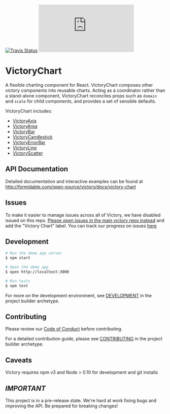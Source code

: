 [![Travis Status][trav_img]][trav_site]
![](https://badge-size.herokuapp.com/FormidableLabs/victory-chart/master/dist/victory-chart.min.js?compression=gzip)

VictoryChart
=============

A flexible charting component for React. VictoryChart composes other victory components into reusable charts. Acting as a coordinator rather than a stand-alone component, VictoryChart reconciles props such as `domain` and `scale` for child components, and provides a set of sensible defaults.

VictoryChart includes:

- [VictoryAxis](http://formidable.com/open-source/victory/docs/victory-axis)
- [VictoryArea](http://formidable.com/open-source/victory/docs/victory-area)
- [VictoryBar](http://formidable.com/open-source/victory/docs/victory-bar)
- [VictoryCandlestick](http://formidable.com/open-source/victory/docs/victory-candlestick)
- [VictoryErrorBar](http://formidable.com/open-source/victory/docs/victory-errorbar)
- [VictoryLine](http://formidable.com/open-source/victory/docs/victory-line)
- [VictoryScatter](http://formidable.com/open-source/victory/docs/victory-scatter)

## API Documentation
Detailed documentation and interactive examples can be found at http://formidable.com/open-source/victory/docs/victory-chart

## Issues 
To make it easier to manage issues across all of Victory, we have disabled issued on this repo. [Please open issues in the main victory repo instead](https://github.com/FormidableLabs/victory/issues) and add the "Victory Chart" label. You can track our progress on issues [here](https://github.com/FormidableLabs/victory/projects/1)


## Development

```sh
# Run the demo app server
$ npm start

# Open the demo app
$ open http://localhost:3000

# Run tests
$ npm test
```

For more on the development environment, see [DEVELOPMENT](https://github.com/FormidableLabs/builder-victory-component/blob/master/dev/DEVELOPMENT.md) in the project builder archetype.

## Contributing

Please review our [Code of Conduct](https://github.com/FormidableLabs/builder-victory-component/blob/master/CONTRIBUTING.md#contributor-covenant-code-of-conduct) before contributing.

For a detailed contribution guide, please see [CONTRIBUTING](https://github.com/FormidableLabs/builder-victory-component/blob/master/dev/CONTRIBUTING.md) in the project builder archetype.

## Caveats

Victory requires npm v3 and Node > 0.10 for development and git installs

## _IMPORTANT_

This project is in a pre-release state. We're hard at work fixing bugs and improving the API. Be prepared for breaking changes!

[trav_img]: https://api.travis-ci.org/FormidableLabs/victory-chart.svg
[trav_site]: https://travis-ci.org/FormidableLabs/victory-chart
